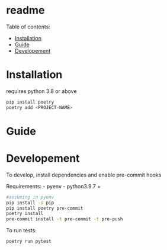 # readme

Table of contents:

- [Installation](#Installation)
- [Guide](#Guide)
- [Developement](#Developement)

# Installation
requires python 3.8 or above

```bash
pip install poetry
poetry add <PROJECT-NAME>
```

# Guide

<!-- Subsection explaining how to use package -->

# Developement
To develop, install dependencies and enable pre-commit hooks

Requirements:
    - pyenv
    - python3.9.7 +



```bash
#assuming in pyenv
pip install -U pip
pip install poetry pre-commit
poetry install
pre-commit install -t pre-commit -t pre-push
```

To run tests:

```bash
poetry run pytest
```
